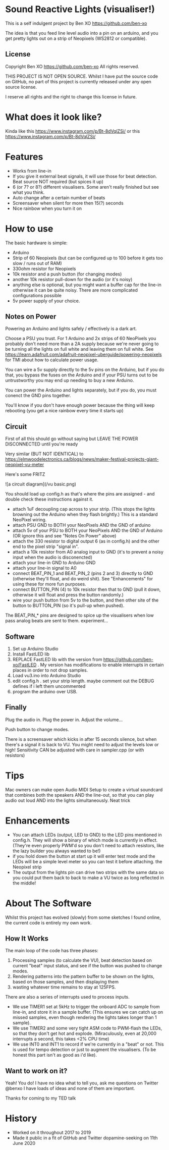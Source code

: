 Sound Reactive Lights (visualiser!)
===================================

This is a self indulgent project by Ben XO https://github.com/ben-xo

The idea is that you feed line level audio into a pin on an arduino, and you get pretty lights out on a strip of Neopixels (WS2812 or compatible).

License
-------

Copyright Ben XO https://github.com/ben-xo All rights reserved.

THIS PROJECT IS NOT OPEN SOURCE. Whilst I have put the source code on GitHub, no part of this project is currently released under any open source license.

I reserve all rights and the right to change this license in future.

What does it look like?
=======================

Kinda like this https://www.instagram.com/p/Bt-8dVqlZSi/ or this https://www.instagram.com/p/Bt-8dVqlZSi/

Features
========

* Works from line-in
* If you give it external beat signals, it will use those for beat detection. Beat source NOT required (but spices it up)
* 6 (or 7? or 8?) different visualisers. Some aren't really finished but see what you think.
* Auto change after a certain number of beats
* Screensaver when silent for more then 15(?) seconds
* Nice rainbow when you turn it on

How to use
==========

The basic hardware is simple:

* Arduino
* Strip of 60 Neopixels (but can be configured up to 100 before it gets too slow / runs out of RAM)
* 330ohm resistor for Neopixels
* 10k resistor and a push button (for changing modes)
* another 10k resistor pull-down for the audio (or it's noisy)
* anything else is optional, but you might want a buffer cap for the line-in otherwise it can be quite noisy. There are more complicated configurations possible
* 5v power supply of your choice.

Notes on Power
--------------

Powering an Arduino and lights safely / effectively is a dark art.

Choose a PSU you trust. For 1 Arduino and 2x strips of 60 NeoPixels you probably don't need more than a 2A supply because we're never going to be turning all the lights on full white and leaving them on full white. See https://learn.adafruit.com/adafruit-neopixel-uberguide/powering-neopixels for TMI about how to calculate power usage.

You can wire a 5v supply directly to the 5v pins on the Arduino, but if you do that, you bypass the fuses on the Arduino and if your PSU turns out to be untrustworthy you may end up needing to buy a new Arduino.

You can power the Arduino and lights separately, but if you do, you must conenct the GND pins together.

You'll know if you don't have enough power because the thing will keep rebooting (you get a nice rainbow every time it starts up)

Circuit
-------

First of all this should go without saying but LEAVE THE POWER DISCONNECTED until you're ready

Very similar (BUT NOT IDENTICAL) to https://elmwoodelectronics.ca/blogs/news/maker-festival-projects-giant-neopixel-vu-meter 

Here's some FRITZ

![a circuit diagram](/vu basic.png)

You should load up config.h as that's where the pins are assigned - and double check these instructions against it.

* attach 1uF decoupling cap across to your strip. (This stops the lights browning out the Arduino when they flash brightly.) This is a standard NeoPixel wiring.
* attach PSU GND to BOTH your NeoPixels AND the GND of arduino
* attach 5v of your PSU to BOTH your NeoPixels AND the GND of Arduino (OR ignore this and see "Notes On Power" above)
* attach the 330 resistor to digital output 6 (as in config.h) and the other end to the pixel strip "signal in".
* attach a 10k resistor from A0 analog input to GND (it's to prevent a noisy input when the audio is disconencted)
* attach your line-in GND to Arduino GND
* attach your line-in signal to A0
* connect BEAT_PIN_1 and BEAT_PIN_2 (pins 2 and 3) directly to GND (otherwise they'll float, and do weird shit). See "Enhancements" for using these for more fun purposes.
* connect BUTTON_PIN (4) to 10k resistor then that to GND (pull it down, otherwise it will float and press the button randomly.)
* wire your push button from 5v to the button, and then other site of the button to BUTTON_PIN (so it's pull-up when pushed).

The BEAT_PIN_* pins are designed to spice up the visualisers when low pass analog beats are sent to them. experiment...

Software
--------

1) Set up Arduino Studio
2) Install FastLED lib
3) REPLACE FastLED lib with the version from https://github.com/ben-xo/FastLED . My version has modifications to enable interrupts in certain places in order to not drop samples.
4) Load vu3.ino into Arduino Studio
5) edit config.h . set your strip length. maybe comment out the DEBUG defines if i left them uncommented
6) program the arduino over USB.

Finally
-------

Plug the audio in. Plug the power in. Adjust the volume...

Push button to change modes.

There is a screensaver which kicks in after 15 seconds silence, but when there's a signal it is back to VU. You might need to adjust the levels low or high! Sensitivity CAN be adjusted with care in sampler.cpp (or with resistors)


Tips
====

Mac owners can make open Audio MIDI Setup to create a virtual soundcard that combines both the speakers AND the line-out, so that you can play audio out loud AND into the lights simultaneously. Neat trick


Enhancements
============

* You can attach LEDs (output, LED to GND) to the LED pins mentioned in config.h. They will show a binary of which mode is currently in effect. (They're even properly PWM'd so you don't need to attach resistors, like the lazy builder you always wanted to be!)
* if you hold down the button at start up it will enter test mode and the LEDs will be a simple level meter so you can test it before attaching. the Neopixel strip
* The output from the lights pin can drive two strips with the same data so you could put them back to back to make a VU twice as long reflected in the middle!

About The Software
==================

Whilst this project has evolved (slowly) from some sketches I found online, the current code is entirely my own work.

How It Works
------------

The main loop of the code has three phases:
1) Processing samples (to calculate the VU), beat detection based on current "beat" input status, and see if the button was pushed to change modes.
2) Rendering patterns into the pattern buffer to be shown on the lights, based on those samples, and then displaying them
3) wasting whatever time remains to stay at 125FPS.

There are also a series of interrupts used to process inputs.
* We use TIMER1 set at 5kHz to trigger the onboard ADC to sample from line-in, and store it in a sample buffer. (This ensures we can catch up on missed samples, even though rendering the lights takes longer than 1 sample).
* We use TIMER2 and some very tight ASM code to PWM-flash the LEDs, so that they don't get hot and explode. (Miraculously, even at 20,000 interrupts a second, this takes <2% CPU time)
* We use INT0 and INT1 to record if we're currently in a "beat" or not. This is used for tempo detection or just to augment the visualisers. (To be honest this part isn't as good as i'd like).

Want to work on it?
-------------------

Yeah! You do! I have no idea what to tell you, ask me questions on Twitter @benxo I have loads of ideas and none of them are important.

Thanks for coming to my TED talk


History
=======

* Worked on it throughout 2017 to 2019
* Made it public in a fit of GitHub and Twitter dopamine-seeking on 11th June 2020





